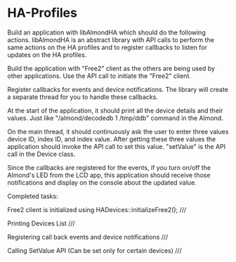 # HA-Profiles


Build an application with libAlmondHA which should do the following actions. libAlmondHA is an abstract library with API calls to perform the same actions on the HA profiles and to register callbacks to listen for updates on the HA profiles.
   
   Build the application with "Free2" client as the others are being used by other applications. Use the API call to initiate the "Free2" client.
   
   Register callbacks for events and device notifications. The library will create a separate thread for you to handle these callbacks.
   
   At the start of the application, it should print all the device details and their values. Just like "/almond/decodedb 1 /tmp/ddb" command in the Almond.
   
   On the main thread, it should continuously ask the user to enter three values device ID, index ID, and index value. After getting these three values the application should invoke the API call to set this value. "setValue" is the API call in the Device class.
   
   Since the callbacks are registered for the events, if you turn on/off the Almond's LED from the LCD app, this application should receive those notifications and display on the console about the updated value.






Completed tasks:




Free2 client is initialized using HADevices::initializeFree2();  /// 

Printing Devices List                                            ///

Registering call back events and device notifications            ///

Calling SetValue API (Can be set only for certain devices)       ///



